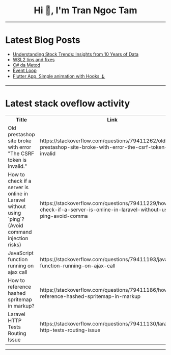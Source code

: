 <h1 align="center">Hi 👋, I'm Tran Ngoc Tam</h1>

---

# Latest Blog Posts 
<!-- BLOG-POST-LIST:START -->
- [Understanding Stock Trends: Insights from 10 Years of Data](https://dev.to/beretests/understanding-stock-trends-insights-from-10-years-of-data-51hj)
- [WSL2 tips and fixes](https://dev.to/zaphoddont/wsl2-tips-and-fixes-3hk9)
- [C# da Metod](https://dev.to/sanjar777/c-da-metod-1g77)
- [Event Loop](https://dev.to/jyotich15/event-loop-49he)
- [Flutter App, Simple animation with Hooks 🪝](https://dev.to/saad4software/flutter-app-simple-animation-with-hooks-85m)
<!-- BLOG-POST-LIST:END -->

---

# Latest stack oveflow activity
<table>
  <tr><th>Title</th><th>Link</th></tr>
  <!-- STACKOVERFLOW:START --><tr><td>Old prestashop site broke with error &quot;The CSRF token is invalid.&quot;</td><td>https://stackoverflow.com/questions/79411262/old-prestashop-site-broke-with-error-the-csrf-token-is-invalid</td></tr><tr><td>How to check if a server is online in Laravel without using `ping`? &lpar;Avoid command injection risks&rpar;</td><td>https://stackoverflow.com/questions/79411229/how-to-check-if-a-server-is-online-in-laravel-without-using-ping-avoid-comma</td></tr><tr><td>JavaScript function running on ajax call</td><td>https://stackoverflow.com/questions/79411193/javascript-function-running-on-ajax-call</td></tr><tr><td>How to reference hashed spritemap in markup?</td><td>https://stackoverflow.com/questions/79411186/how-to-reference-hashed-spritemap-in-markup</td></tr><tr><td>Laravel HTTP Tests Routing Issue</td><td>https://stackoverflow.com/questions/79411130/laravel-http-tests-routing-issue</td></tr><!-- STACKOVERFLOW:END -->
</table>

---


